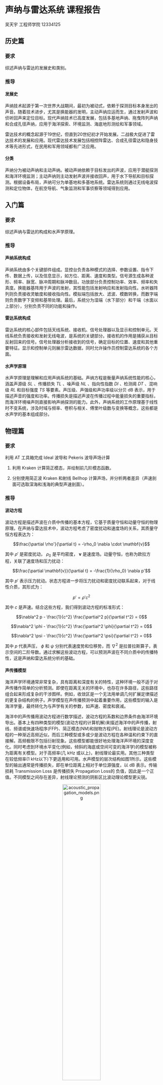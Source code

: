 # 声纳与雷达系统 课程报告

吴天宇 工程师学院 12334125

## 历史篇

### 要求

综述声纳与雷达的发展史和类别。

### 推导

#### 发展史

声纳技术起源于第一次世界大战期间，最初为被动式，依赖于探测目标本身发出的声音。随着技术进步，尤其是换能器的发明，主动声纳应运而生，通过发射声波和侦听回声来定位目标。现代声纳技术已高度发展，包括多基地声纳、拖曳阵列声纳和合成孔径声纳，应用于海洋探索、环境监测、海底地形测绘和军事领域。

雷达技术的概念起源于19世纪，但直到20世纪初才开始发展。二战极大促进了雷达技术的发展和应用。现代雷达技术发展包括相控阵雷达、合成孔径雷达和隐身技术等先进形式，在民用和军用领域都有广泛应用。

#### 分类

声纳分为被动声纳和主动声纳。被动声纳依赖于目标发出的声波，应用于潜艇探测和海洋环境监测；主动声纳则主动发射声波并接收回声，用于水下导航和目标探测。根据设备布局，声纳可分为单基地和多基地系统。雷达系统则通过无线电波探测和定位物体，在航空导航、气象监测和军事侦察等领域得到应用。

## 入门篇

### 要求

综述声纳与雷达的构成和水声学原理。

### 推导

#### 声纳系统构成

声纳系统由多个关键部件组成。显控台负责各种模式的选择、参数设置、指令下传、数据上传，以及信息显示，如方位、距离、速度和类型。信号源生成各种波形、频率、脉宽、脉冲周期和脉冲数目。功放部分负责控制功率、效率、频率和失真度。换能器基阵用于声波的发射，其性能包括发射响应和发射指向性。水听器阵列则负责接收灵敏度和接收指向性。模拟端包括放大、滤波、模数转换，而数字端则负责数字下变频和基带处理。最后，系统分为湿端（水下部分）和干端（水面以上部分），分别负责不同的功能和操作。

#### 雷达系统构成

雷达系统的核心部件包括天线系统、接收机、信号处理器以及显示和控制单元。天线系统负责接收和发射无线电波，是系统的关键部分。接收机的作用是捕获从目标反射回来的信号。信号处理器分析接收到的信号，确定目标的位置、速度和其他重要特征。显示和控制单元则展示雷达数据，同时允许操作员控制雷达系统的各个方面。

#### 水声学原理

水声学原理是理解和应用声纳系统的基础。声纳方程是衡量声纳系统性能的核心，涵盖声源级 $SL$ 、传播损失 $TL$ 、噪声级 $NL$ 、指向性指数 $DI$ 、检测阈 $DT$ 、混响级 $RL$ 和目标强度 $TS$ 等要素。声压级、声强级和声功率级以分贝 dB 表示，用于描述声音的强度和功率。传播损失是描述声波在传播过程中能量损失的重要指标，而海洋环境噪声则直接影响声纳探测的能力。此外，声纳系统的工作原理基于线性时不变系统，涉及时域与频率、卷积与相关、傅里叶级数与变换等概念，这些都是水声学的基本组成部分。

## 物理篇

### 要求

利用 AT 工具箱完成 Ideal 波导和 Pekeris 波导声场计算

1. 利用 Kraken 计算简正模态，并绘制前几阶模态函数。

2. 分别使用简正波 Kraken 和射线 Bellhop 计算声场，并分析两者差异（声速剖面可选取深海和浅海的典型声速剖面）。

### 推导

#### 波动方程

波动方程是描述声波在介质中传播的基本方程，它基于质量守恒和动量守恒的物理原理。在声纳与雷达技术中，波动方程考虑了密度扰动和速度场的关系，其质量守恒方程表达为：

$$\frac{\partial \rho'}{\partial t} = -\rho_0 \nabla \cdot \mathbf{v}$$

其中 $\rho'$ 是密度扰动， $\rho_0$ 是平均密度， $\mathbf{v}$ 是速度场。动量守恒，也称为欧拉方程，关联了速度场和压力扰动：

$$\frac{\partial \mathbf{v}}{\partial t} = -\frac{1}{\rho_0} \nabla p'$$

其中 $p'$ 表示压力扰动。状态方程进一步将压力扰动和密度扰动联系起来，对于线性介质，其形式为：

$$p' = \rho' c^2$$

其中 $c$ 是声速。结合这些方程，我们得到波动方程的标准形式：

$$\nabla^2 p - \frac{1}{c^2} \frac{\partial^2 p}{\partial t^2} = 0$$

$$\nabla^2 \phi - \frac{1}{c^2} \frac{\partial^2 \phi}{\partial t^2} = 0$$

$$\nabla^2 \psi - \frac{1}{c^2} \frac{\partial^2 \psi}{\partial t^2} = 0$$

其中 $p$ 代表声压， $\phi$ 和 $\psi$ 分别代表速度势和位移势，而 $\nabla^2$ 是拉普拉斯算子，表示空间的二阶导数。通过求解这些波动方程，可以预测声波在不同介质中的传播特性，这是声纳和雷达系统分析的基础。

#### 声传播模型

海洋声学环境通常非常复杂，具有距离和深度有关的特性，这种环境一般不适于对声传播作简单的分析预测。即使在距离无关的环境中，也存在许多路径，这些路径组合起来形成复杂的干涉图样。例如，收敛区是一个无法用单调几何扩展定律描述的更复杂结构的例子。声学模型在声传播预测中起着重要作用，这些模型的输入是海洋学量，最终转化为与声学有关的参数，如声速、密度和衰减。

海洋中的声传播用波动方程进行数学描述，波动方程的系数和边界条件由海洋环境导出。基本上有四种类型的模型(波动方程的计算机解)来描述海洋中的声传播，射线、频谱或快速场程序(FFP)、简正模态(NM)和抛物方程(PE)。射线理论是波动方程的一种渐近高频近似，而后三种模型或多或少是波动方程在各种温和约束下的直接解。高频极限不包括衍射现象。这些模型都能很好地处理海洋声环境的深度变化。同时考虑到环境水平变化(例如，倾斜的海底或空间可变的海洋学)的模型被称为距离有关模型。对于高频率(几 kHz 或以上)，射线理论最实用。其他三种类型在较低频率(1 kHz以下)下更适用和可用。水声模型的层次结构如图1所示。这些模型的输出通常是传播损失，即在单位距离上相对于单位源强度，以 dB 表示。传输损耗 Transmission Loss 是传播损失 Propagation Loss的 负值，因此是一个正值。不同模型之间存在差异，射线理论预测的阴影区比波动理论模型更尖锐。

<div align="center">
    <img src="./Report/lib/acoustic_propagation_models.png" alt="acoustic_propagation_models.png" width="50%" />
</div>

#### Ideal 波导

Ideal 波导是用来描述在一个理想化环境中声波如何传播的。此模型假设声速在水平方向上是恒定的，并且在垂直方向上没有任何变化。

简正模态在理想波导中的展开可以表示为声压 $\Psi(r, z)$ 的傅里叶级数，其中包括了一系列正弦波形式的模态函数和相应的水平波数 $k_{rm}$ 。对于第 $m$ 个模态，垂直波数 $k_{zm}$ 和水平波数 $k_{rm}$ 可以表示为：

$$k_{zm} = \frac{m\pi}{D}$$

$$f_{0m} = \frac{mc}{2D}$$

这里的 $D$ 是波导的深度， $c$ 是声速， $f_{0m}$ 是第 $m$ 个模态的截止频率。而水平波数 $k_{rm}$ 可以通过下面的关系计算得到：

$$k_{rm} = \sqrt{k^2 - k_{zm}^2} = \sqrt{\left(\frac{\omega}{c}\right)^2 - \left(\frac{m\pi}{D}\right)^2}$$

其中， $\omega$ 是角频率， $c$ 是声速。

声压 $\Psi(r, z)$ 的模态展开形式如下：

$$\Psi(r, z) = -\frac{iS\omega}{2D} \sum_{m=1}^{\infty} \sin\left( k_{zm} z \right) \sin\left( k_{zm} z_s \right) H_0^{(1)} \left( k_{rm} r \right)$$

其中， $S$ 是源项， $z_s$ 是声源的深度， $H^{(1)}_0$ 是零阶第一类汉克尔函数，代表径向传播的声波。

声场的相速度 $v_m$ 和群速度 $u_m$ 分别由下列公式给出：

$$v_m = \frac{\omega}{k_{rm}}$$

$$u_m = \frac{d\omega}{dk_{rm}}$$

Ideal 波导提供了一个简单的框架来理解声波在海洋环境中的基本传播特性，但它忽略了实际海洋环境中的许多复杂因素，如声速剖面的变化、海底的反射和散射等。

#### Pekeris 波导

Pekeris 波导是用来描述在理想条件下声波在水下的传播情况。Pekeris 波导考虑了一个由两层介质组成的简化模型，其中包括一层水体和一层具有不同声学特性的海底。这一模型可以通过数学方式表达和计算不同模态下的声场分布。

在模态展开中，声场可以表示为无穷级数的和，其中每一项都是一个模态的贡献。对于第一模态 Mode 1，其声场可以表示为：

$$\psi(r, z) \approx -\frac{iS}{2D} \sum_{m=1}^{\infty} \alpha_m \left( k_{rm} \right) \sin\left( k_{zm} z \right) \sin\left( k_{zm} z_s \right) H_0^{(1)} \left( k_{rm} r \right)$$

这里， $\psi(r, z)$ 是声场的表达式， $i$ 是虚数单位， $S$ 代表声源强度， $D$ 代表水层深度， $\alpha_m$ 是与第 $m$ 个模态相关的系数， $k_{rm}$ 和 $k_{zm}$ 分别是水平和垂直波数， $z$ 是深度变量， $z_s$ 是声源深度， $H_0^{(1)}$ 是第一类零阶汉克尔函数（Hankel function），用于描述远场条件下声波的辐射模式， $r$ 是距离变量。

每个模态的截止频率由以下公式给出：

$$f_{0m} = \left( m - \frac{1}{2} \right) \frac{c_1}{2D} \sqrt{ c_2^2 - c_1^2 }$$

其中， $f_{0m}$ 是第 $m$ 个模态的截止频率， $c_1$ 和 $c_2$ 分别是两层介质中的声速， $D$ 仍然代表水层深度。

#### Kraken 简正波模型

Kraken 简正波模型用于分析和预测海洋环境中的声波传播。基于波动方程，该模型利用简正波分解直接求解，适用于低频远场条件。

波动方程的垂直部分：

$$ \frac{d^2F}{dz^2} + (k^2 - \zeta^2)F = 0 $$

其中， $F(z)$ 是垂直模态函数， $k$ 是波数， $\zeta$ 是水平波数。

波动方程的径向部分:

$$ \frac{d^2S}{dr^2} + \frac{1}{r}\frac{dS}{dr} + \zeta^2S = 0 $$

其中， $S(r)$ 是径向模态函数。

声场由模态函数表示，对于远场条件，声场的表达式简化为：

$$ \Phi = \sum_{n} \frac{u_n(z) \cdot u_n(z_0)}{\sqrt{\zeta_n}} \exp(i(\zeta_n r - \pi/4)) \exp(-\delta_n r) $$

其中， $u_n(z)$ 是第 $n$ 个模态的垂直模态函数， $\zeta_n$ 是水平波数， $\delta_n$ 是衰减系数。

对于大的远场条件 $r$ ，零阶汉克尔函数近似为：

$$ H_0^{(1)}(\zeta r) \approx \sqrt{\frac{2}{\pi \zeta r}} e^{i(\zeta r-\pi/4)} $$

<div align="center">
    <img src="./Report/lib/Kraken_normal_ wave_model.png" alt="Kraken_normal_ wave_model.png" width="50%" />
</div>

#### Bellhop 射线模型

Bellhop 射线模型是一个基于几何声学的水下声场计算模型，用于高频声信号的传播分析，它假设声波沿着由声速剖面决定的路径即声线传播。声场 $\Phi$ 通常表示为复振幅 $A$ 的指数形式：

$$ \Phi = A e^{i\Psi} $$

在几何声学近似和高频近似下，波动方程可以简化为：

$$ \frac{1}{A} \nabla^2 A - [\nabla \Psi]^2 + k^2 = 0 $$

其中， $[\nabla \Psi]^2 = k^2$ 是高频近似下的简化结果。

射线方程，或称 Eikonal 方程，描述波在非均匀介质中的传播：

$$ 2[\nabla A \cdot \nabla \Psi] + A \nabla^2 \Psi = 0 $$

当频率 $f$ 超过某个阈值，声波可以在声速剖面创建的导管中传播，导管深度 $H$ 和声速 $c$ 对此现象至关重要。此外，射线模型也与波粒二象性量子理论相呼应，反映了声波的波动性和粒子性质。

<div align="center">
    <img src="./Report/lib/Bellhop_ray_ wave_model.png" alt="Bellhop_ray_ wave_model.png" width="50%" />
</div>

Bellohop 模型通过高斯波束跟踪方法，计算水平非均匀环境中的声场。高斯波束跟踪方法对于高频水平变化问题特别有吸引力，这是简正波、波数积分和抛物线模型不可替代的。高斯束射线跟踪法的基本思想是将高斯强度分布与每条声线联系起来，该声线为高斯声束的中心声线，这些声线能较平滑的过渡到声影区，也能较平滑的穿过焦散线，所提供的结果与全波动模型的结果更为一致。在频率范围为600Hz-30kHz时与实验数据及理论模型符合得很好。

Bellohop 在通过相关命令来读取可以描述发送端和接收端的环境和几何特性文件。MATLAB 画图程序 ( `plotssp`, `plotbty`, `plotbrc`, etc. ) 用来显示每一个输入文件， `*.env` 描述水体环境， `*.flp` 描述声源和接收器的位置， `*.prt` 描述计算参数， `*.ati` 描述海面形状， `*.bty` 描述海底形状， `*.trc` 描述顶部反射系数， `*.brc` 描述底部反射系数。

Bellohop 在整体环境文件中通过相关选项来产生不同的输出文件， `*.ray` 描述声线和本征声线， `*.shd` 描述声线的传播损失， `*.arr` 描述声线到达的时间-幅度序列等参数。

#### 声速剖面

声速剖面通常呈现出随深度变化的非线性特征。声速在声速极小值层或声速通道附近达到最小值，这个区域是由于水温降低和压力增加所共同作用的结果。在声速通道中，声波能够在减小的衰减下进行长距离传播。

声速剖面可以用以下数学公式近似表达：

$$ c(z) = c_0 + a(z - z_0) + b(z - z_0)^2 + \ldots $$

其中， $c(z)$ 是深度 $z$ 处的声速， $c_0$ 是参考深度 $z_0$ 处的声速， $a$ 和 $b$ 是系数，表示声速随深度变化的趋势。

使用 `plotssp` 函数绘制浅海的声速剖面。

<div align="center">
    <img src="./Sound_Field_Caculation/results/env_Sound_Speed.jpg" alt="env_Sound_Speed.jpg" width="50%" />
</div>

### 仿真

使用 AT 工具箱在 MATLAB 进行声场仿真，在 [`Sound_Field_Caculation`](./Sound_Field_Caculation) 中包含用于声场仿真的 MATLAB 代码和资源。

[`Sound_Field_Caculation/lib`](./Sound_Field_Caculation/lib) 包含多个MATLAB脚本和可执行文件，这些文件为整个仿真提供了必要的计算工具和函数库。其中的MATLAB脚本，如 `read_*.m` 脚本用于读取和处理不同类型的数据文件， `plot*.m` 等脚本则用于绘制和分析仿真结果，[`kraken.exe`](./Sound_Field_Caculation/lib/kraken.exe) 和 [`bellhop.exe`](./Sound_Field_Caculation/lib/bellhop.exe) 是 AT 工具箱仿真的核心计算可执行文件。

[`Sound_Field_Caculation/conf`](./Sound_Field_Caculation/conf) 包含各种环境文件和输出结果文件，为仿真提供了必要的声学特性定义和条件。在这个文件夹中，`*.env`文件定义了仿真所需的声学环境特性，如声速剖面、水深和底部特性，`*.flp` 和 `*.prt` 文件涉及仿真参数的设置或结果的后处理，`*.shd` 文件存储了仿真过程中计算出的声场分布。

[`Sound_Field_Caculation`](./Sound_Field_Caculation) 中的 `*.m` 是仿真的主要脚本。[`kraken_main.m`](./Sound_Field_Caculation/kraken_main.m) 用于执行 Kraken 模型的仿真计算，处理与深水或复杂声学环境相关的声场问题，[`bellhop_main.m`](./Sound_Field_Caculation/bellhop_main.m) 用于 Bellhop 模型，适用于浅水或简化环境下的声场仿真。

[`Sound_Field_Caculation/results`](./Sound_Field_Caculation/results) 包含仿真结果，展示了声场的分布、模态结构、声速剖面等。

#### 模态计算

[`kraken_Ideal_range_depth_mode.jpg`](./Sound_Field_Caculation/results/kraken_Ideal_range_depth_mode.jpg) 和 [`kraken_Ideal_range_depth_mode_index.jpg`](./Sound_Field_Caculation/results/kraken_Ideal_range_depth_mode_index.jpg)是 Kraken 模型在 Ideal 波导下的简正模态。

<div align="center">
    <img src="./Sound_Field_Caculation/results/kraken_Ideal_range_depth_mode.jpg" alt="kraken_Ideal_range_depth_mode.jpg" width="50%" /><img src="./Sound_Field_Caculation/results/kraken_Ideal_range_depth_mode_index.jpg" alt="kraken_Ideal_range_depth_mode_index.jpg" width="50%" />
</div>

[`kraken_Pekeris_range_depth_mode.jpg`](./Sound_Field_Caculation/results/kraken_Pekeris_range_depth_mode.jpg) 和 [`kraken_Pekeris_range_depth_mode_index.jpg`](./Sound_Field_Caculation/results/kraken_Pekeris_range_depth_mode_index.jpg)是 Kraken 模型在 Pekeris 波导下的简正模态。

<div align="center">
    <img src="./Sound_Field_Caculation/results/kraken_Pekeris_range_depth_mode.jpg" alt="kraken_Pekeris_range_depth_mode.jpg" width="50%" /><img src="./Sound_Field_Caculation/results/kraken_Pekeris_range_depth_mode_index.jpg" alt="kraken_Pekeris_range_depth_mode_index.jpg" width="50%" />
</div>

#### 声场计算

[`kraken_Ideal_range_shd.jpg`](./Sound_Field_Caculation/results/kraken_Ideal_range_shd.jpg) 是 Kraken 模型在 Ideal 波导条件下的声场传输损失 TL 随距离 Range 的变化。传输损失是衡量声波在传播过程中能量损失的指标，尤其是衡量远距离传播时的能量衰减情况。

<div align="center">
    <img src="./Sound_Field_Caculation/results/kraken_Ideal_range_shd.jpg" alt="kraken_Ideal_range_shd.jpg" width="50%" />
</div>

[`kraken_Ideal_range_depth_shd.jpg`](./Sound_Field_Caculation/results/kraken_Ideal_range_depth_shd.jpg) 是 Kraken 模型在 Ideal 波导条件下声场在水平距离和深度上的分布，其中颜色的变化代表了不同声压级的分布。

<div align="center">
    <img src="./Sound_Field_Caculation/results/kraken_Ideal_range_depth_shd.jpg" alt="kraken_Ideal_range_depth_shd.jpg" width="50%" />
</div>

[`kraken_Pekeris_range_shd.jpg`](./Sound_Field_Caculation/results/kraken_Pekeris_range_shd.jpg) 是 Kraken 模型在 Pekeris 波导条件下的声场传输损失 TL 随距离 Range 的变化。传输损失是衡量声波在传播过程中能量损失的指标，尤其是衡量远距离传播时的能量衰减情况。

<div align="center">
    <img src="./Sound_Field_Caculation/results/kraken_Pekeris_range_shd.jpg" alt="kraken_Pekeris_range_shd.jpg" width="50%" />
</div>

[`kraken_Pekeris_range_depth_shd.jpg`](./Sound_Field_Caculation/results/kraken_Pekeris_range_depth_shd.jpg) 是 Kraken 模型在 Pekeris 波导条件下声场在水平距离和深度上的分布，其中颜色的变化代表了不同声压级的分布。

<div align="center">
    <img src="./Sound_Field_Caculation/results/kraken_Pekeris_range_depth_shd.jpg" alt="kraken_Pekeris_range_depth_shd.jpg" width="50%" />
</div>

[`bellhop_Ideal_range_depth.jpg`](./Sound_Field_Caculation/results/bellhop_Ideal_range_depth.jpg) 是 Bellhop 模型在 Ideal 波导条件下声场在水平距离和深度上的分布，其中颜色的变化代表了不同声压级的分布。

<div align="center">
    <img src="./Sound_Field_Caculation/results/bellhop_Ideal_range_depth.jpg" alt="bellhop_Ideal_range_depth.jpg" width="50%" />
</div>

[`bellhop_Pekeris_range_depth.jpg`](./Sound_Field_Caculation/results/bellhop_Pekeris_range_depth.jpg) 是 Bellhop 模型在 Pekeris 波导条件下声场在水平距离和深度上的分布，其中颜色的变化代表了不同声压级的分布。

<div align="center">
    <img src="./Sound_Field_Caculation/results/bellhop_Pekeris_range_depth.jpg" alt="bellhop_Pekeris_range_depth.jpg" width="50%" />
</div>

## 波形篇

### 要求

典型波形的模糊以及信道输出和信道响应

1. 生成典型波形（如 CW、LFM、HFM、M 码、巴克码、Gold 码、FMCW 等）。

2. 计算并绘制典型波形的模糊度图（含上调频和下调频，至少对比两种不同时间带宽积情况下模糊度图）。

3. 任选两种波形作为 Bellhop 声场软件的信号输入，计算并绘制输出波形，分析其与输入信号之间的差异。

4. 利用输入和输出信号计算水声信道脉冲响应和频率响应，分析其与信道真实响应之间的差异。

### 推导

#### 波形生成

##### 窄带信号（带限、带通）

窄带信号是指其频谱集中在一个较窄的频带内的信号。这类信号通常经过带通滤波器进行处理，以限制其频谱范围。数学上，窄带信号可以表示为：

$$s(t) = A(t) \cos(2\pi f_c t + \phi(t))$$

其中 $A(t)$ 是信号的包络， $f_c$ 是载波频率， $\phi(t)$ 是相位信息。

回波窄带信号是指经过窄带处理的回波信号，它仅包含目标反射回来的特定频率范围内的信号。回波基带复包络是指将回波窄带信号通过解调转换到基带的信号包络，与基带复包络的概念相同，但应用于回波信号。

##### 基带复包络

基带复包络是指将高频载波信号通过解调转换到低频（基带）上的信号包络。它包含了原始信号的幅度和相位信息。数学表示为：

$$s_{\text{base}}(t) = A(t) e^{j\phi(t)}$$

##### 希尔伯特变换

希尔伯特变换用于从实值信号生成解析信号，解析信号具有实部和虚部。数学上，希尔伯特变换定义为：

$$\hat{s}(t) = \frac{1}{\pi} \text{P.V.} \int_{-\infty}^{\infty} \frac{s(\tau)}{t - \tau} d\tau$$

其中， $\text{P.V.}$ 表示柯西主值。

##### 正交解调

正交解调是将接收到的信号分解为两个正交分量（同相分量和正交分量）的过程。对于信号 $s(t) = A(t) \cos(2\pi f_c t + \phi(t))$ ，其同相分量 $I(t)$ 和正交分量 $Q(t)$ 可以表示为：

$$I(t) = A(t) \cos(\phi(t))$$

$$Q(t) = A(t) \sin(\phi(t))$$

##### 解析信号

解析信号是将实值信号扩展到复平面的信号，其实部为原信号，虚部为原信号的希尔伯特变换。数学上，对于信号 $s(t)$ ，其解析信号表示为：

$$s_{\text{analytic}}(t) = s(t) + j\hat{s}(t)$$

##### 多普勒频移

时延是指信号从发射到接收之间的时间差。多普勒频移是指由于相对运动引起的频率变化。对于一个运动中的目标，其反射回波的多普勒频移可以表示为：

$$f_d = \frac{2v}{\lambda}$$

其中 $f_d$ 是多普勒频移， $v$ 是目标相对于观察者的速度， $\lambda$ 是波长。

#### 匹配滤波器

匹配滤波器是一种信号处理技术，用于最大化信号和已知模板之间的相关性。在白噪声环境下，匹配滤波器可以最大化接收信号的信噪比（SNR）。匹配滤波器的脉冲响应 $h_{mf}(t)$ 与发送信号的时间反转复共轭有关，数学表达为：

$$h_{mf}(t) = k \cdot u^*(t_1 - t)$$

其中， $u(t)$ 是发送信号， $k$ 是常数因子， $t_1$ 是时间反转的参考点。对应的频率响应 $H_{mf}(f)$ 是：

$$H_{mf}(f) = k \cdot U^*(f)e^{-j2\pi f t_1}$$

匹配滤波器输出的信噪比（SNR）由下式给出：

$$\frac{S}{N}_{mf} = \frac{2E}{N_0}$$

其中， $E$ 是接收回波的能量， $N_0$ 是单位频带内的白噪声功率谱密度。

匹配滤波器的增益可以通过输出和输入SNR的比值来定义：

$$TB = \frac{SNR_{output}}{SNR_{input}}$$

这里 $TB$ 是时间-带宽积。

#### 脉冲压缩

脉冲压缩是一种信号处理技术，主要用于雷达和声纳系统，以提高距离分辨率和信噪比。它涉及到时域和频域的处理方法。

##### 时域脉冲压缩

时域脉冲压缩是通过匹配滤波来实现的。匹配滤波器的脉冲响应是传输脉冲的时间反转和复共轭。在白噪声条件下，匹配滤波器可以最大化输出的信噪比。具体的数学表达为：

$$h(t) = s^*(-t)$$

其中， $h(t)$ 是匹配滤波器的脉冲响应， $s(t)$ 是传输脉冲。

##### 频域脉冲压缩

频域脉冲压缩是在频域通过滤波实现的，与时域脉冲压缩对应。在频域中，匹配滤波器的频率响应是传输信号频谱的复共轭。其表达式为：

$$H(f) = S^*(f)$$

其中， $H(f)$ 是匹配滤波器的频率响应， $S(f)$ 是传输信号的频谱。

##### LFM 脉冲压缩

LFM（线性频率调制）脉冲压缩是通过线性调频信号来实现的。它结合了短脉冲的高距离分辨率和长脉冲的高速度分辨率的优点。LFM信号具有一个大的时间-带宽积（TB），其中 TB 值为10意味着比 CW（连续波）脉冲有更高的距离分辨率和速度分辨率，同时也能实现更远的作用距离。

LFM脉冲压缩的数学表达式为：

$$s(t) = \cos(2\pi f_0 t + \pi \beta t^2)$$

其中， $f_0$ 是中心频率， $\beta$ 是调频率， $t$ 是时间。

##### HFM 脉冲压缩

HFM（高斯频率调制）脉冲压缩是通过高斯调频信号来实现的。它结合了短脉冲的高距离分辨率和长脉冲的高速度分辨率的优点。 HFM 信号具有一个大的时间-带宽积，其中 TB 值为10意味着比 CW（连续波）脉冲有更高的距离分辨率和速度分辨率，同时也能实现更远的作用距离。

HFM脉冲压缩的数学表达式为：

$$s(t) = \cos(2\pi f_0 t + \pi \beta t^2)$$

其中， $f_0$ 是中心频率， $\beta$ 是调频率， $t$ 是时间。

#### 模糊函数

模糊函数（Ambiguity Function）是描述信号在时延和多普勒频移（Doppler Shift）下的相似度。对于基带信号 $u(t)$ ，其模糊函数 $X_u(\tau, f_d)$ 定义为：

$$X_u(\tau, f_d) = \int_{-\infty}^{\infty} u(t)u^*(t + \tau)e^{-j2\pi f_d t} dt$$

其中， $\tau$ 是相对时间延迟， $f_d$ 是多普勒频移。模糊函数的绝对值平方 $|\Psi_u(\tau, f_d)|^2$ 表示信号在时延和多普勒频移下的能量分布。

模糊度图（Ambiguity Diagram）是模糊函数的图形表示，通常在延迟-多普勒 $\tau$-$f_d$ 坐标系中描绘，用于直观显示信号的时间-频率分辨能力。模糊度图通常显示为一个三维图，其中峰值表示主瓣，而其它结构表示旁瓣。

<div align="center">
    <img src="./Report/lib/Ambiguity_Diagram_of_Pulse.png" alt="Ambiguity_Diagram_of_Pulse.png" width="50%" />
</div>

##### 基带复包络的自相关函数

基带复包络的自相关函数是信号自身与其时间延迟版本的卷积，描述了信号在不同时间延迟下的自相似性，定义为：

$$R_u(\tau) = \int_{-\infty}^{\infty} u(t)u^*(t + \tau) dt$$

##### 匹配滤波器输出

匹配滤波器输出是接收信号和匹配滤波器脉冲响应的卷积，它等同于基带复包络的自相关函数的时间反转。如果 $u(t)$ 是发送信号，匹配滤波器输出 $y(t)$ 为：

$$y(t) = \int_{-\infty}^{\infty} u(t)u^*(t' - t)e^{-j2\pi f_d t'} dt'$$

##### 时频分析

时频分析是一种分析信号在时间和频率上变化的技术。一些常用的时频分析方法包括短时傅里叶变换（STFT）、连续小波变换（CWT）、离散小波变换（DWT）等。

时域波形是信号在时间上的表示，而频域频谱是信号在频率上的表示。通过傅里叶变换可以将时域波形转换为频域频谱，反之亦然。

时频分辨率与 Heisenberg 不确定原理说明了在时频分析中，时间分辨率 $\Delta t$ 和频率分辨率 $\Delta f$ 不能同时任意精确，它们的乘积受到限制：

$$\Delta t \cdot \Delta f \geq \frac{1}{2}$$

这表明信号的时间和频率特性存在一个基本的权衡。

#### 简单信号

简单信号（Simple Signal）通常指的是具有确定时间带宽积（TB）的信号。时间带宽积是信号持续时间和带宽的乘积，是信号设计中一个重要的参数。在声纳和雷达系统中，简单信号通常用于基本的目标检测和定位。

##### 时间带宽积 TB

时间带宽积描述了信号的时域和频域特性之间的权衡关系。对于简单信号，时间带宽积通常满足以下条件：

当 $TB = 1$ 时，信号为最佳匹配脉冲，提供最好的时间解析能力。当 $TB >> 1$ 时，信号可以提供更好的多普勒解析能力。

##### CW脉冲

CW脉冲，连续波（Continuous Wave）脉冲，其时间带宽积较小，主要用于测量目标的距离。其特性可以用以下公式描述：

$$\Delta R = \frac{c \tau_e}{2} = \frac{c}{2 B_e}$$

$$\Delta f_d = \frac{1}{\tau_e}$$

其中， $c$ 是声速， $\tau_e$ 是信号的有效持续时间， $B_e$ 是信号的有效带宽， $\Delta R$ 是距离分辨率， $\Delta f_d$ 是多普勒分辨率。

有效持续时间 $\tau_e$ 和有效带宽 $B_e$ 可以分别通过信号的自相关函数和功率谱密度来计算：

$$\tau_e = \frac{\int_{-\infty}^{\infty} |x(t)|^2 dt}{\int_{-\infty}^{\infty} |x(t)|^4 dt}$$

$$B_e = \frac{\int_{-\infty}^{\infty} |X(f)|^2 df}{\int_{-\infty}^{\infty} |X(f)|^4 df}$$

其中 $x(t)$ 是信号的时域表达式， $X(f)$ 是信号的频域表达式。

以上公式说明了简单信号在设计时需要考虑的时延和多普勒特性，以及如何通过信号的形状来调整这些特性，以满足特定的应用需求。

#### 复杂信号

复杂信号在雷达和声纳系统中指的是时间带宽积（TB）远大于1的信号。这类信号在时间域或频域具有高分辨率，使得系统能够精确测定目标的距离和速度。

##### 时延估计标准差

时延估计标准差 $\sigma_\tau$ 衡量系统估计接收信号时延的精度。在雷达方程中，其表示为：

$$\sigma_\tau = \frac{1}{B_{rms} \sqrt{2E/N_0}}$$

其中 $B_{rms}$ 是信号的均方根带宽， $E$ 是信号能量， $N_0$ 是噪声功率谱密度。该公式表明，信号带宽和能量越高，噪声功率越低，时延估计的精度越高。

$$B_{rms}^2 = \frac{\int_{-\infty}^{\infty} (2\pi f)^2 |X(f)|^2 df}{\int_{-\infty}^{\infty} |X(f)|^2 df}$$

其中 $X(f)$ 是信号 $x(t)$ 的傅里叶变换。这个表达式计算了考虑信号功率谱密度的平均频率平方。

##### Doppler频移估计标准差

Doppler频移估计标准差 $\sigma_{f_d}$ 衡量系统在估计信号的Doppler频移方面的精度，与目标相对于发射器的速度有关。其表示为：

$$\sigma_{f_d} = \frac{1}{\tau_{rms} \sqrt{2E/N_0}}$$

其中 $\tau_{rms}$ 是信号的均方根脉冲宽度。这反映了更长的脉冲宽度（通常意味着更长的观测时间）和更高的信号能量可以提高Doppler频移估计的准确性。

$$\tau_{rms}^2 = \frac{\int_{-\infty}^{\infty} (2\pi t)^2 |x(t)|^2 dt}{\int_{-\infty}^{\infty} |x(t)|^2 dt}$$

其中 $x(t)$ 是信号的时域表达式。该公式计算了信号能量在时间上分布的平均持续时间平方。

#### 调频信号 FM

调频信号FM是一种其频率随时间变化以携带信息的信号。在FM信号中，信息不是通过振幅而是通过频率的变化来编码。

调频信号的瞬时相位 $\phi(t)$ 和瞬时频率 $f(t)$ 表达为：

$$\phi(t) = 2\pi \left( f_0t + \frac{\mu t^2}{2} \right), \quad -\frac{\tau_0}{2} \leq t \leq \frac{\tau_0}{2}$$

$$f(t) = \frac{1}{2\pi} \frac{d\phi(t)}{dt} = f_0 + \mu t$$

其中 $f_0$ 是信号的中心频率， $\mu$ 是调频率， $t$ 是时间。

##### 线性调频 LFM

线性调频LFM是调频信号的一种，其频率随时间线性变化。这种信号在雷达系统中常用于提高距离分辨率。LFM信号的表达式为：

$$x_1(t) = \text{Rect}\left(\frac{t}{\tau_0}\right) e^{j2\pi(f_0t + \mu t^2 / 2)}$$

其中 $\text{Rect}(\cdot)$ 是矩形函数， $\tau_0$ 是脉冲宽度， $f_0$ 是起始频率， $\mu$ 是频率调制斜率。

##### 非线性调频 NFLM

非线性调频NFLM信号的频率随时间以非线性方式变化。这种信号可以提供比线性调频更复杂的频率模式，有时用于特定的雷达应用以优化系统性能。

##### 双曲调频 HFM

双曲调频HFM是一种频率随时间按照双曲线关系变化的调频信号。HFM信号在时间域内通常具有更广的带宽，这使得它们在雷达系统中能提供更好的目标分辨能力。

#### 编码调制脉冲 CMP

编码调制脉冲CMP是一种雷达信号处理技术，通过使用特定的编码序列来调制脉冲信号，以达到降低旁瓣、提高信号增益和改善信号可检测性的目的。

##### Barker码

Barker码是一种特殊的二进制码，它具有优秀的自相关性质，使得在匹配滤波后，主峰与旁瓣的比值最大化，从而提高信号的检测性能。最长的已知Barker码长度为13。

##### M码

M码是由线性移位寄存器（LSR）生成的伪随机二进制序列，通常用于生成具有良好统计特性的宽带信号。它们在雷达和通信系统中用于同步和数据传输。

##### Gold码

Gold码是一种由两个互质的最大长度序列（m序列）通过特定规则组合而成的二进制码序列。Gold码在互相关和自相关性质上优于单个m序列，通常用于雷达和无线通信中的扩频技术。

#### 水声信道

##### 脉冲响应

水声信道的脉冲响应是描述在特定的空间位置 $p$ ，时间 $t$ 和频率 $f$ 下，声信号在水声信道中传播的特性。如果假设水声信道是一个线性时不变系统，则其脉冲响应函数 $h(p, t, f)$ 能够完全表征信道的传输特性。发射信号 $x(p, t, f)$ 通过水声信道后，接收信号 $y(p, t, f)$ 可以通过脉冲响应与输入信号的卷积来表示。

$$y(p, t) = \int_{-\infty}^{\infty} h(p, \tau) x(p, t - \tau) d\tau$$

其中 $x(p, t)$ 是发射信号， $h(p, t)$ 是水声信道的脉冲响应函数， $y(p, t)$ 是接收信号。

##### 频率响应

频率响应是水声信道在不同频率下的响应特性，它通常是脉冲响应函数的傅里叶变换。频率响应描述了不同频率成分的信号经过信道后的放大或衰减程度。

##### 真实响应

信道真实响应是指在实际环境中，由于水声信道的非均匀性和时变性，信号在传播过程中所受到的影响，包括路径损失、多径效应、Doppler扩展等因素的综合效果。

### 仿真

使用 MATLAB 进行波形仿真，完成波形生成、模糊度函数计算、模糊度图计算等。在 [`Signal_Ambiguity_Function`](./Signal_Ambiguity_Function) 中包含用于波形仿真的 MATLAB 代码和资源。

[`Signal_Ambiguity_Function/lib`](./Signal_Ambiguity_Function/lib) 包含 MATLAB 脚本和函数，为信号模糊函数的计算提供了必要的工具和函数库。

[`Signal_Ambiguity_Function`](./Signal_Ambiguity_Function) 中的 `*.m` 是主要的仿真脚本。[`Signal_Ambiguity_Function.m`](./Signal_Ambiguity_Function/Signal_Ambiguity_Function.m) 调用 `af_sp`、`af_gauss` 和 `af_lfm` 等函数计算了几种信号的模糊函数，并生成了相应的三维表面图、3dB衰减等高线图、零多普勒频移时的模糊函数图和零时间延迟时的模糊函数图。

[`Signal_Ambiguity_Function/results`](./Signal_Ambiguity_Function/results) 包含仿真结果，展示信号模糊函数。

#### 模糊函数计算

##### 单脉冲 SP 信号

单脉冲信号（单载频矩形脉冲信号），是一种在固定频率下发射的矩形脉冲信号。

$$
s(t) = \begin{cases} 
A, & \text{if } |t| \leq \frac{T_p}{2} \\
0, & \text{otherwise} 
\end{cases}
$$

其中 $A$ 是信号幅度， $T_p$ 是脉冲宽度。

模糊函数是用于描述信号在时间延迟 $\tau$ 和多普勒频移 $f_d$ 下的变化情况。单脉冲信号的模糊函数定义为：

$$\chi(\tau, f_d) = \int_{-\infty}^{+\infty} s(t) s^*(t - \tau) e^{-j2\pi f_d t} dt$$

模糊函数的三维表面图 [`Ambiguity_Function_for_SP_Signal.jpg`](./Signal_Ambiguity_Function/results/Ambiguity_Function_for_SP_Signal.jpg) 是将模糊函数 $\chi(\tau, f_d)$ 在三维空间（时间延迟 $\tau$ 、多普勒频移 $f_d$ 和幅值）中表示。

<div align="center">
    <img src="./Signal_Ambiguity_Function/results/Ambiguity_Function_for_SP_Signal.jpg" alt="Ambiguity_Function_for_SP_Signal.jpg" width="50%" />
</div>

3dB衰减等高线 [`Ambiguity_Diagram_for_SP_Signal.jpg`](./Signal_Ambiguity_Function/results/Ambiguity_Diagram_for_SP_Signal.jpg) 是指模糊函数幅值下降到最大值的一半（即最大值的 -3dB ）时的 $\tau$ 和 $f_d$ 的轮廓线。

<div align="center">
    <img src="./Signal_Ambiguity_Function/results/Ambiguity_Diagram_for_SP_Signal.jpg" alt="Ambiguity_Diagram_for_SP_Signal.jpg" width="50%" />
</div>

当多普勒频移 $f_d = 0$ 时，单脉冲信号的模糊函数专注于时间延迟 $\tau$ 的影响：

$$\chi(\tau, 0) = \int_{-\infty}^{+\infty} s(t) s^*(t - \tau) dt$$

零多普勒频移时的模糊函数 [`Ambiguity_Function_of_Range_for_SP_Signal.jpg`](./Signal_Ambiguity_Function/results/Ambiguity_Function_of_Range_for_SP_Signal.jpg) 是将模糊函数 $\chi(\tau, 0)$ 在时间延迟 $\tau$ 和幅值之间表示。

<div align="center">
    <img src="./Signal_Ambiguity_Function/results/Ambiguity_Function_of_Range_for_SP_Signal.jpg" alt="Ambiguity_Function_of_Range_for_SP_Signal.jpg" width="50%" />
</div>

当时间延迟 $\tau = 0$ 时，单脉冲信号的模糊函数专注于多普勒频移 $f_d$ 的影响。

零时间延迟时的模糊函数 [`Ambiguity_Function_of_Velocity_for_SP_Signal.jpg`](./Signal_Ambiguity_Function/results/Ambiguity_Function_of_Velocity_for_SP_Signal.jpg) 是将模糊函数 $\chi(0, f_d)$ 在多普勒频移 $f_d$ 和幅值之间表示。

$$\chi(0, f_d) = \int_{-\infty}^{+\infty} s(t) s^*(t) e^{-j2\pi f_d t} dt$$

<div align="center">
    <img src="./Signal_Ambiguity_Function/results/Ambiguity_Function_of_Velocity_for_SP_Signal.jpg" alt="Ambiguity_Function_of_Velocity_for_SP_Signal.jpg" width="50%" />
</div>

##### 高斯脉冲 Gauss 信号

高斯脉冲信号（单载频高斯脉冲模糊函数），是一种以高斯函数形式调制的脉冲信号。

$$s(t) = A e^{-\pi \beta^2 t^2} e^{j2\pi f_0 t}$$

其中， $A$ 是信号的幅度， $\beta$ 是调频率，表示脉冲宽度的倒数， $f_0$ 是中心频率。

模糊函数是用于描述信号在时间延迟 $\tau$ 和多普勒频移 $f_d$ 下的变化情况。高斯脉冲信号的模糊函数定义为：

$$\chi(\tau, f_d) = \int_{-\infty}^{+\infty} s(t) s^*(t - \tau) e^{-j2\pi f_d t} dt$$

模糊函数的三维表面图 [`Ambiguity_Function_for_Gaussian_Pulse_Signal.jpg`](./Signal_Ambiguity_Function/results/Ambiguity_Function_for_Gaussian_Pulse_Signal.jpg) 是将模糊函数 $\chi(\tau, f_d)$ 在三维空间（时间延迟 $\tau$ 、多普勒频移 $f_d$ 和幅值）中表示。

<div align="center">
    <img src="./Signal_Ambiguity_Function/results/Ambiguity_Function_for_Gaussian_Pulse_Signal.jpg" alt="Ambiguity_Function_for_Gaussian_Pulse_Signal.jpg" width="50%" />
</div>

3dB衰减等高线 [`Ambiguity_Diagram_for_Gaussian_Pulse_Signal.jpg`](./Signal_Ambiguity_Function/results/Ambiguity_Diagram_for_Gaussian_Pulse_Signal.jpg) 是指模糊函数幅值下降到最大值的一半（即最大值的 -3dB ）时的 $\tau$ 和 $f_d$ 的轮廓线。

<div align="center">
    <img src="./Signal_Ambiguity_Function/results/Ambiguity_Diagram_for_Gaussian_Pulse_Signal.jpg" alt="Ambiguity_Diagram_for_Gaussian_Pulse_Signal.jpg" width="50%" />
</div>

当多普勒频移 $f_d = 0$ 时，高斯脉冲信号的模糊函数专注于时间延迟 $\tau$ 的影响：

$$\chi(\tau, 0) = \int_{-\infty}^{+\infty} s(t) s^*(t - \tau) dt$$

零多普勒频移时的模糊函数 [`Ambiguity_Function_of_Range_for_Gaussian_Pulse_Signal.jpg`](./Signal_Ambiguity_Function/results/Ambiguity_Function_of_Range_for_Gaussian_Pulse_Signal.jpg) 是将模糊函数 $\chi(\tau, 0)$ 在时间延迟 $\tau$ 和幅值之间表示。

<div align="center">
    <img src="./Signal_Ambiguity_Function/results/Ambiguity_Function_of_Range_for_Gaussian_Pulse_Signal.jpg" alt="Ambiguity_Function_of_Range_for_Gaussian_Pulse_Signal.jpg" width="50%" />
</div>

当时间延迟 $\tau = 0$ 时，高斯脉冲信号的模糊函数专注于多普勒频移 $f_d$ 的影响。

$$\chi(0, f_d) = \int_{-\infty}^{+\infty} s(t) s^*(t) e^{-j2\pi f_d t} dt$$

零时间延迟时的模糊函数 [`Ambiguity_Function_of_Velocity_for_Gaussian_Pulse_Signal.jpg`](./Signal_Ambiguity_Function/results/Ambiguity_Function_of_Velocity_for_Gaussian_Pulse_Signal.jpg) 是将模糊函数 $\chi(0, f_d)$ 在多普勒频移 $f_d$ 和幅值之间表示。

<div align="center">
    <img src="./Signal_Ambiguity_Function/results/Ambiguity_Function_of_Velocity_for_Gaussian_Pulse_Signal.jpg" alt="Ambiguity_Function_of_Velocity_for_Gaussian_Pulse_Signal.jpg" width="50%" />
</div>

##### 线性调频 LFM 信号

线性调频信号（线性调频脉冲信号），是一种以线性调频方式调制的脉冲信号。

$$s(t) = \text{Rect}\left(\frac{t}{\tau_0}\right) e^{j2\pi(f_0t + \beta t^2 / 2)}$$

其中， $\text{Rect}(\cdot)$ 是矩形函数， $\tau_0$ 是脉冲宽度， $f_0$ 是起始频率， $\beta$ 是频率调制斜率。

模糊函数是用于描述信号在时间延迟 $\tau$ 和多普勒频移 $f_d$ 下的变化情况。线性调频信号的模糊函数定义为：

$$\chi(\tau, f_d) = \int_{-\infty}^{+\infty} s(t) s^*(t - \tau) e^{-j2\pi f_d t} dt$$

模糊函数的三维表面图 [`Ambiguity_Function_for_LFM_signal_B_4e5.jpg`](./Signal_Ambiguity_Function/results/Ambiguity_Function_for_LFM_signal_B_4e5.jpg) [`Ambiguity_Function_for_LFM_signal_B_4e6.jpg`](./Signal_Ambiguity_Function/results/Ambiguity_Function_for_LFM_signal_B_4e6.jpg) 是将模糊函数 $\chi(\tau, f_d)$ 在三维空间（时间延迟 $\tau$ 、多普勒频移 $f_d$ 和幅值）中表示。

<div align="center">
    <img src="./Signal_Ambiguity_Function/results/Ambiguity_Function_for_LFM_signal_B_4e5.jpg" alt="Ambiguity_Function_for_LFM_signal_B_4e5.jpg" width="50%" /><img src="./Signal_Ambiguity_Function/results/Ambiguity_Function_for_LFM_signal_B_4e6.jpg" alt="Ambiguity_Function_for_LFM_signal_B_4e6.jpg" width="50%" />
</div>

3dB衰减等高线 [`Ambiguity_Diagram_for_LFM_signal_B_4e5.jpg`](./Signal_Ambiguity_Function/results/Ambiguity_Diagram_for_LFM_signal_B_4e5.jpg) [`Ambiguity_Diagram_for_LFM_signal_B_4e6.jpg`](./Signal_Ambiguity_Function/results/Ambiguity_Diagram_for_LFM_signal_B_4e6.jpg) 是指模糊函数幅值下降到最大值的一半（即最大值的 -3dB ）时的 $\tau$ 和 $f_d$ 的轮廓线。

<div align="center">
    <img src="./Signal_Ambiguity_Function/results/Ambiguity_Diagram_for_LFM_signal_B_4e5.jpg" alt="Ambiguity_Diagram_for_LFM_signal_B_4e5.jpg" width="50%" /><img src="./Signal_Ambiguity_Function/results/Ambiguity_Diagram_for_LFM_signal_B_4e6.jpg" alt="Ambiguity_Diagram_for_LFM_signal_B_4e6.jpg" width="50%" />
</div>

当多普勒频移 $f_d = 0$ 时，线性调频信号的模糊函数专注于时间延迟 $\tau$ 的影响：

$$\chi(\tau, 0) = \int_{-\infty}^{+\infty} s(t) s^*(t - \tau) dt$$

零多普勒频移时的模糊函数 [`Ambiguity_Function_of_Range_for_LFM_signal_B_4e5.jpg`](./Signal_Ambiguity_Function/results/Ambiguity_Function_of_Range_for_LFM_signal_B_4e5.jpg) [`Ambiguity_Function_of_Range_for_LFM_signal_B_4e6.jpg`](./Signal_Ambiguity_Function/results/Ambiguity_Function_of_Range_for_LFM_signal_B_4e6.jpg) 是将模糊函数 $\chi(\tau, 0)$ 在时间延迟 $\tau$ 和幅值之间表示。

<div align="center">
    <img src="./Signal_Ambiguity_Function/results/Ambiguity_Function_of_Range_for_LFM_signal_B_4e5.jpg" alt="Ambiguity_Function_of_Range_for_LFM_signal_B_4e5.jpg" width="50%" /><img src="./Signal_Ambiguity_Function/results/Ambiguity_Function_of_Range_for_LFM_signal_B_4e6.jpg" alt="Ambiguity_Function_of_Range_for_LFM_signal_B_4e6.jpg" width="50%" />
</div>

当时间延迟 $\tau = 0$ 时，线性调频信号的模糊函数专注于多普勒频移 $f_d$ 的影响。

$$\chi(0, f_d) = \int_{-\infty}^{+\infty} s(t) s^*(t) e^{-j2\pi f_d t} dt$$

零时间延迟时的模糊函数 [`Ambiguity_Function_of_Velocity_for_LFM_signal_B_4e5.jpg`](./Signal_Ambiguity_Function/results/Ambiguity_Function_of_Velocity_for_LFM_signal_B_4e5.jpg) [`Ambiguity_Function_of_Velocity_for_LFM_signal_B_4e6.jpg`](./Signal_Ambiguity_Function/results/Ambiguity_Function_of_Velocity_for_LFM_signal_B_4e6.jpg) 是将模糊函数 $\chi(0, f_d)$ 在多普勒频移 $f_d$ 和幅值之间表示。

<div align="center">
    <img src="./Signal_Ambiguity_Function/results/Ambiguity_Function_of_Velocity_for_LFM_signal_B_4e5.jpg" alt="Ambiguity_Function_of_Velocity_for_LFM_signal_B_4e5.jpg" width="50%" /><img src="./Signal_Ambiguity_Function/results/Ambiguity_Function_of_Velocity_for_LFM_signal_B_4e6.jpg" alt="Ambiguity_Function_of_Velocity_for_LFM_signal_B_4e6.jpg" width="50%" />
</div>

#### 水声信道计算

使用 MATLAB 进行水声信道计算。在 [`Hydroacoustic_Channel_Calculation`](./Hydroacoustic_Channel_Calculation) 中包含用于水声信道计算的 MATLAB 代码和资源。

[`Hydroacoustic_Channel_Calculation/lib`](./Hydroacoustic_Channel_Calculation/lib) 包含 MATLAB 脚本和函数，为水声信道计算提供了必要的工具和函数库。

[`Hydroacoustic_Channel_Calculation`](./Hydroacoustic_Channel_Calculation) 中的 `*.m` 是主要的仿真脚本。[`Bellhop_data.m`](./Hydroacoustic_Channel_Calculation/lib/Bellhop_data.m) Bellohop 模型计算水声信道产生单位冲激响应信号。

仿真条件如下，声源和接收水听器的水平距离 1000m，表面粗糙度的均方根值 2.0m，深度范围（即距海平面的垂直距离） [0 20]，横波声速 [1540 1543]，该层海水密度 [1021 1021]，横波吸收系数 [69.2912 69.4261]，把海底建模为声学弹性半空间，声速不变，密度均匀，忽略底部水体表面的粗糙度，沉积物层深度 20m，沉积物层的声速 2000m/s，泥沙密度 1810 $kg/{m}^3$ ，横波吸收系数 0.5，声波频率 100Hz，声源深度 10m，接收水听器的深度 10m，接收水听器的水平方向上接收范围最小值 100m，接收水听器的水平方向上接收范围最大值：1000m，接收水听器的水平方向上个数 50，波束类型 高斯波束，声线个数 10，第一个声线的到达角度 -15，最后一个声线的到达角度 15。

[`Hydroacoustic_Channel_Calculation/results`](./Hydroacoustic_Channel_Calculation/results) 包含仿真结果，展示使用 Bellohop 模型产生水声信道，采用相干检测的方法进行PSK、QAM调制解调的仿真结果。

单位脉冲响应是当输入信号为单位脉冲信号时，系统的输出响应。归一化脉冲响应是将单位冲激响应除以其最大值，使其最大值为1。

单位脉冲响应，记作 $h(t)$ ，是线性时不变系统对单位脉冲信号 $\delta(t)$ 的响应。单位脉冲信号是一种理想化的信号，其特点是在 $t=0$ 时刻具有无限大的幅值，而在其他时刻的值为零。数学上，单位脉冲信号定义为：

$$
\delta(t) = 
\begin{cases}
\infty, & \text{if } t = 0\\
0, & \text{if } t \neq 0
\end{cases}
$$

并且满足 $\int_{-\infty}^{\infty} \delta(t) dt = 1$ 。

对于一个线性时不变系统，其输出 $y(t)$ 可以通过单位脉冲响应 $h(t)$ 和输入信号 $x(t)$ 的卷积来计算：

$$y(t) = \int_{-\infty}^{\infty} h(\tau) x(t - \tau) d\tau$$

其中， $x(t)$ 是输入信号， $h(t)$ 是系统的单位脉冲响应。

归一化脉冲响应是对单位脉冲响应的一种标准化形式。归一化是为了确保响应的幅度或者能量符合特定的标准，例如使最大幅值等于1或者使能量等于1。归一化脉冲响应通常用于比较不同系统的响应特性，或者在实际应用中调整系统的输出幅度。归一化脉冲响应记作 $h_n(t)$ ，可以通过以下方式得到：

$$h_n(t) = \frac{h(t)}{\max |h(t)|}$$

或者能量归一化形式：

$$h_n(t) = \frac{h(t)}{\sqrt{\int_{-\infty}^{\infty} |h(t)|^2 dt}}$$

其中， $\max |h(t)|$ 是 $h(t)$ 的最大绝对值，用于幅度归一化； $\sqrt{\int_{-\infty}^{\infty} |h(t)|^2 dt}$ 是 $h(t)$ 的能量，用于能量归一化。

[`Unit_Impulse_Response`](./Hydroacoustic_Channel_Calculation/results/Unit_Impulse_Response.jpg) [`Normalized_Impulse_Response`](./Hydroacoustic_Channel_Calculation/results/Normalized_Impulse_Response.jpg) 由水声信道的单位脉冲响应和归一化脉冲响应，可以看出水声信道的距离时延以及衰减情况。在距离改变时会出现多径效应，会使接收端接收到的信号产生畸变。

<div align="center">
    <img src="./Hydroacoustic_Channel_Calculation/results/Unit_Impulse_Response.jpg" alt="Unit_Impulse_Response.jpg" width="50%" /><img src="./Hydroacoustic_Channel_Calculation/results/Normalized_Impulse_Response.jpg" alt="Normalized_Impulse_Response.jpg" width="50%" />
</div>

[`Distance_Delay`](./Hydroacoustic_Channel_Calculation/results/Distance_Delay.jpg) 距离时延函数是用来描述从一个点到另一个点的信号传播时间，关系到目标定位的准确性，通常用 $\tau(\mathbf{r}, \mathbf{r}_0)$ 来表示，其中 $\mathbf{r}$ 是接收点的位置，而 $\mathbf{r}_0$ 是发射点的位置。

$$\tau(\mathbf{r}, \mathbf{r}_0) = \frac{|\mathbf{r} - \mathbf{r}_0|}{c}$$

这里 $|\mathbf{r} - \mathbf{r}_0|$ 表示发射点和接收点之间的欧几里得距离， $c$ 是声波或电磁波在介质中的传播速度。

<div align="center">
    <img src="./Hydroacoustic_Channel_Calculation/results/Distance_Delay.jpg" alt="Distance_Delay.jpg" width="50%" />
</div>

信噪比（SNR）是衡量信号强度相对于背景噪声强度的指标。它定义为信号功率与噪声功率之比，通常用分贝（dB）表示。

$$\text{SNR} = 10 \log_{10}\left(\frac{P_{\text{signal}}}{P_{\text{noise}}}\right)$$

其中， $P_{\text{signal}}$ 是信号功率， $P_{\text{noise}}$ 是噪声功率。

误码率（BER）是通信系统中接收到的错误位数与总传输位数的比率。误码率可以通过概率密度函数和积分来计算，但具体形式依赖于调制方式和接收机特性。

[`BER_SNR`](./Hydroacoustic_Channel_Calculation/results/BER_SNR.jpg) 误码率信噪比函数表达了在不同的信噪比条件下，系统的误码率。这个函数的具体形式依赖于多种因素，如调制方式、信道特性和接收机设计。例如，在使用二进制相位偏移键控（BPSK）的简单情况下，误码率可以表示为：

$$\text{BER} = Q\left(\sqrt{2 \cdot \text{SNR}}\right)$$

其中， $Q(\cdot)$ 是Q函数，用于描述误码率和信噪比之间的关系。对于BPSK，Q函数可以表示为：

$$Q(x) = \frac{1}{\sqrt{2\pi}} \int_x^{\infty} e^{-\frac{u^2}{2}} du$$

水声通信在不使用其他技术直接传输时，误码率非常高，在仅添加调制、解调技术时误码率也比较高，想要降低误码率还需要再加入均衡、分集、扩频等技术。而且在相同的信噪比条件下，使用4PSK比使用16QAM误码率低，4PSK抗噪声性能更好。

<div align="center">
    <img src="./Hydroacoustic_Channel_Calculation/results/BER_SNR.jpg" alt="BER_SNR.jpg" width="50%" />
</div>

## 检测篇

### 要求

基于恒虚警准则的声纳检测阈计算

1. 声纳与雷达一般采用恒虚警率检测（CFAR），简述恒虚警率检测（CFAR）、最大似然检测（ML）与贝叶斯检测的关系（提供公式和框图）。

2. 简述贝叶斯公式中后验概率与似然度和先验概率之间关系在声纳与雷达检测中的作用（提供公式和框图）。

3. 计算当虚警概率 $P_f = 10^{-4}$ ，检测概率  $P_d = 90 \%$ ，时间带宽积 $BT = 1000$ 时，某型被动声纳能量检测器的检测阈 DT （提供公式和计算过程）。

4. 计算当虚警概率 $P_f = 10^{-4}$ ，检测概率 $P_d = 80 \%$ ，时间带宽积 $BT = 100$ 时，某型主动声纳匹配滤波器的检测阈 DT （提供公式和计算过程）。

Tip. 详参课件 5-统计检测之作业，接收机工作特性曲线 ROC 的推导和使用，检测阈的推导和使用详参伯迪克《水声系统分析》。

### 推导

#### 贝叶斯检测 Bayes

给定各种判决代价因子，且已知各假设的先验概率条件下，使平均代价最小的检测。判决与假设之间的关系如下：

<div align="center">

| 判决  |    假设 $H_0$    |    假设 $H_1$   |
|:----:|:------------:|:------------:|
| $H_0$ | $P(H_0\|H_0)$ - 无信号 | $P(H_0\|H_1)$ - 漏检 |
| $H_1$ | $P(H_1\|H_0)$ - 虚警   | $P(H_1\|H_1)$ - 检测 |

</div>

$$P(H_i|H_j) = \int_{R_i} P(x|H_j) \ dx , (i, j = 0, 1)$$

代价因子的定义： $c_{ij}$ 表示假设 $H_j$ 为真时，判决假设 $H_i$ 成立所付出的代价，则有如下所示的对应关系：

<div align="center">

| $(H_0 \| H_0)$ | $(H_1 \| H_0)$ | $(H_1 \| H_1)$ | $(H_0 \| H_1)$ |
|:-----------------:|:-----------------:|:-----------------:|:-----------------:|
|       $c_{00}$       |       $c_{10}$       |       $c_{11}$       |       $c_{01}$       |

</div>

根据定义，平均代价函数可写为：

$$C = c_{10}P(H_0) + c_{11}P(H_1) + \int_{R_0} [P(H_1)(c_{01} - c_{11})p(x|H_1) - P(H_0)(c_{10} - c_{00})p(x|H_0)] dx$$

其中，第一项与第二项为固定平均代价分量，与判决域划分无关，第三项为可变部分，它的正负受积分区域 $R_0$ 控制。要使平均代价函数最小，则将被积函数取负值的部分划分给 $R_0$ 域（假设 $H_0$ 成立），被积函数取正值的部分划分给 $R_1$ 域（假设 $H_1$ 成立），由此可得到贝叶斯判决准则如下：

$$\frac{p(x|H_1)}{p(x|H_0)} \ \underset{H_0}{\overset{H_1}{\gtrless}} \ \frac{P(H_0)(c_{10} - c_{00})}{P(H_1)(c_{01} - c_{11})}$$

不等式左边为两似然函数之比函数。

$$\ell(x) \stackrel{\text{def}}{=} \frac{p(x|H_1)}{p(x|H_0)}$$

不等式右边为先验概率与代价因子构成的常数项，称为似然比检测门限。

$$\eta \stackrel{\text{def}}{=} \frac{P(H_0)(c_{10} - c_{00})}{P(H_1)(c_{01} - c_{1})}$$

在声纳与雷达检测中，贝叶斯公式通过结合先验知识和观测数据，提供了一种计算后验概率的方法，这对于信号的检测与参数估计非常关键。具体来说，贝叶斯公式可以描述为：

$$P(A|B) = \frac{P(B|A) \cdot P(A)}{P(B)}$$

其中 $P(A|B)$ 是后验概率，即在已知结果 B 的条件下，原因 A 发生的概率。 $P(B|A)$ 是似然度，它表示如果原因 A 成立，结果 B 发生的概率。 $P(A)$ 是先验概率，即在没有观测任何结果之前，原因 A 发生的概率。 $P(B)$ 是 B 的边缘概率，即无论 A 是否成立，结果 B 发生的总概率。

在声纳或雷达检测中，A 通常代表目标的存在（例如潜艇或飞机），而 B 代表我们收到的信号。似然度 $P(B|A)$ 对应于在目标存在时接收到该信号的概率，这通常取决于目标的特性和环境噪声。先验概率 $P(A)$ 可以基于历史数据或环境信息来估计目标存在的可能性。后验概率 $P(A|B)$ 则是在接收到信号 B 后，重新评估目标存在的概率。

在声纳与雷达检测应用中，先验概率 $P(A)$ 可以基于先前的探测任务、目标出现的历史模式或操作环境的普遍性质来设置。似然度 $P(B|A)$ 在声纳或雷达系统中，通过分析从传感器接收到的信号特征（如强度、频率、持续时间）来决定。这通常涉及复杂的信号处理技术，如滤波、波束形成、目标跟踪和模式识别。后验概率 $P(A|B)$ 结合先验概率和似然度，后验概率为操作者提供了一个更新后的判断，即在探测到信号 B 后目标 A 存在的可能性。这是决策制定过程的核心，例如在军事操作中判断是否进行进一步的调查或采取行动。

因此，贝叶斯公式是声纳与雷达系统中不可或缺的工具，它使得可以量化不确定性，并在新信息到来时更新目标检测的概率。

#### 最大似然比检测 ML

当正确判决不付出代价，错误判决付出代价相同，即 $c_{00} = c_{11} = 0$ ， $c_{10} = c_{01} = 1$ ，平均代价函数可写为：

$$C = P(H_0) + \int_{R_0} [P(H_1)p(x|H_1) - P(H_0)p(x|H_0)] dx$$

使平均代价函数最小，则可以得到：

$$\frac{p(x|H_1)}{p(x|H_0)} \ \underset{H_0}{\overset{H_1}{\gtrless}} \ \frac{P(H_0)}{P(H_1)}$$

当 $H_0$ 和 $H_1$ 的先验概率相等时，即 $P(H_0) = P(H_1)$ 时，似然比可写为

$$\frac{p(x|H_1)}{p(x|H_0)} \ \underset{H_0}{\overset{H_1}{\gtrless}} \ 1$$

即为最大似然比检测。

因此，最大似然比检测即为 $c_{00} = c_{11} = 0$ ， $c_{10} = c_{01} = 1$ ，且 $H_0$ 和 $H_1$ 的先验概率相等时贝叶斯检测的特例

$$p(x|H_1) \ \underset{H_0}{\overset{H_1}{\gtrless}} \ \ p(x|H_0)$$

#### 最大后验概率检测 MAP

当代价因子满足 $(c_{10} - c_{11}) = (c_{01} - c_{00})$ 时，判决准则变为：

$$p(H_1|x) \ \underset{H_0}{\overset{H_1}{\gtrless}} \ \ p(H_0|x)$$

$P(H_1|x)$ 为 $x$ 已知的条件下，假设 $H_1$ 和 $H_1$ 成立的概率，即最大后验概率检测为 $(c_{10} - c_{11}) = (c_{01} - c_{00})$ 时贝叶斯检测的特例。

#### 恒虚警检测 CFAR

当假设的先验概率和判决代价均未知，则希望虚警概率尽量小，检测概率尽量大；但检测概率大时，则漏报概率小，漏报概率小将导致虚警概率增大，各概率之间的希望相互矛盾，因此需要根据奈曼-皮尔逊检测：在虚警概率 $P(H_1|H_0) = \alpha$ 约束条件下, 使正确判决概率 $P(H_1|H_1)$ 最大的准则，也即 $P(H_1|H_0) = \alpha$ 约束条件下, 使判决概率 $P(H_0|H_1)$ 最小的准则。

利用拉格朗日乘子 $\mu (\mu \geq 0)$ ，构建目标函数：

$$
\begin{align*}
J & = P(H_0|H_1) + \mu [P(H_1|H_0) - \alpha] \\
& = \int_{R_0} P(x|H_1) dx + \mu (\int_{R_1} P(x|H_0) dx - \alpha) \\
& = \mu (1 - \alpha) + \int_{R_0} [P(x|H_1) - \mu P(x|H_0)] dx
\end{align*}
$$

积分项的正负受积分区域 $R_0$ 控制，要使 $J$ 达到最小，则将被积函数取负值的部分划分给 $R_0$ 域（假设 $H_0$ 成立），被积函数取正值的部分划分给 $R_1$ 域（假设 $H_1$ 成立），则可以得到判决准则如下：

$$\frac{p(x|H_1)}{p(x|H_0)} \ \underset{H_0}{\overset{H_1}{\gtrless}} \ \mu$$

因此，恒虚警检测是 $P(H_1)(c_{01} - c_{11}) = P(H_0)(c_{10} - c_{00}) = \mu$ 时，贝叶斯检测的特例。

#### 接收机工作特性曲线 ROC

接收机工作特性曲线是评估接收机检测性能的一个工具。ROC 曲线显示了在不同的信噪比 SNR 条件下，检测器的真正报警概率 $P_d$ 与虚假报警概率 $P_{fa}$ 之间的关系。每一点对应一个特定的检测阈值，曲线越接近左上角，表示接收机性能越好。

$${P_d} = Q\left( \frac{Q^{-1}(P_{fa}) - \sqrt{\text{SNR}}}{\sqrt{2}} \right)$$

其中， $Q(\cdot)$ 是 Q 函数，描述在标准正态分布中变量超过某个值的概率。 $Q^{-1}(\cdot)$ 是 Q 函数的逆函数。 $\text{SNR}$ 是信噪比。

<div align="center">
    <img src="./Report/lib/Receiver_ROC_in_Gaussian_distribution.png" alt="Receiver_ROC_in_Gaussian_distribution.png" width="50%" />
</div>

#### 检测阈 DT

检测阈 DT 用来判断一个信号是否存在，通常是基于噪声水平和所需的假警率来确定的。

$$DT = \sigma \cdot Q^{-1}(P_{fa})$$

其中 $Q^{-1}$ 是高斯分布的逆累积分布函数， $P_{fa}$ 是给定的假警率。

主动、被动、通信三类声纳的相干与非相干检测器的检测阈 DT 有对应关系。

<div align="center">

| 声纳类型 | 信号类型 | 检测阈 DT | 检测器类型 | 检测器性质 |
|:----------------:|:-----------------:|:---------------------------------------:|:--------------------:|:---------------:|
| 主动声纳 | 宽带 | $DT = 5\lg d - 10\lg BT$ | 匹配滤波器 | 相干检测器 |
| 主动声纳 | 窄带（仅 CW 脉冲）| $DT = 5\lg d - 5\lg T + 5\lg B$ | 窄带能量检测器 | 非相干检测器 |
| 被动声纳 | 宽带 | $DT = 5\lg d - 5\lg BT$ | 宽带能量检测器 | 非相干检测器 |
| 被动声纳 | 窄带 | $DT = 5\lg d - 5\lg T + 5\lg B$ | 窄带能量检测器 | 非相干检测器 |
| 通信被动声纳 | 宽带 | $\displaystyle DT = 5\lg d - 10\lg BT$ | 匹配检测器 | 相干检测器 |

</div>

对于 CW 脉冲式主动声纳，因为其采用非相干的能量检测器（而不是匹配滤波器），所以其检测阈 $DT$ 有如下形式：

$$DT = 5 \lg d - 5 \lg T + 5 \lg B$$

其中 $d$ 为检测指数，由虚警概率 $P_f$ 、检测概率 $P_d$ 和接收机工作特性曲线 ROC 所共同确定。当 $P_f = 10^{-4}$ ， $P_d = 90 \%$ 时，检测指数 $d = 25$ ， $T$ 为脉冲宽度（单位秒）， $B$ 为脉冲带宽（单位 Hz），对于 CW 脉冲有 $BT = 1$ 。

主动声纳检测阈公式取决于检测器类型。检测器为能量检测器（对接收信号平方求和，即非相干检测）时，若发射波形是 CW 脉冲那样的简单信号 $BT = 1$ ，则 $DT = 5 \lg d - 5 \lg T + 5 \lg B$ （与被动声纳能量检测器的窄带检测阈相同）。若发射波形是调频等复杂信号 $BT \gg 1$ ，则 $DT = 5 \lg d - 5 \lg BT$ （与被动声纳能量检测器宽带检测阈相同）。当检测器为匹配滤波器（对接收信号拷贝相关，即相干检测）时， $DT = 5 \lg d - 10 \lg BT$ ，此时的发射波形一定是调频等复杂信号 $BT \gg 1$ 。

当虚警概率 $P_f = 10^{-4}$ ，检测概率  $P_d = 90 \%$ ，时间带宽积 $BT = 1000$ 时，某型被动声纳能量检测器的检测阈 DT 。由 ROC 曲线可知检测指数 $d = 25$ ，检测阈 DT 为：

$$DT = 5 \lg d - 5 \lg BT = -8.01 \text{dB}$$

计算当虚警概率 $P_f = 10^{-4}$ ，检测概率 $P_d = 80 \%$ ，时间带宽积 $BT = 100$ 时，某型主动声纳匹配滤波器的检测阈 DT 。由 ROC 曲线可知检测指数 $d = 20$ ，检测阈 DT 为：

$$DT = 5 \lg d - 10 \lg BT = -13.49 \text{dB}$$

## 估计篇

### 要求

基于最大似然估计 MLE 的声纳与雷达参数 CRB 推导及仿真计算

1. 距离、估计、方位估计的 CRB 推导及仿真计算。

2. 简述最大后验估计和最大似然估计的联系与区别以及对 CRB 的影响。

阵列波束形成

1. 均匀直线阵的常规波束形成 CBF 、最小无失真响应 MVDR 、多信号分类 MUSIC 、旋转不变子空间 ESPRIT 四种波束形成方法对比分析及其 MATLAB 仿真。

2. 归纳总结阵列协方差矩阵的意义及其在波束形成中的作用，请分析阵列协方差矩阵的本征分解、奇异值分解、LU 分解等常用矩阵分解方法之间的联系和区别。

### 推导

#### 最大后验估计 MAP

最大后验估计 MAP 是在给定观测数据的条件下，对参数的概率分布进行估计的方法。它不仅考虑了数据的可能性，还结合了参数的先验分布。 MAP 估计是通过最大化后验概率 $p(\theta | x)$ 来找到参数 $\theta$ 的估计值 $\hat{\theta}_{\text{map}}$ 。

$$\hat{\theta}_{\text{map}} = \underset{\theta}{\arg\max} \ p(\theta | x)$$

在联合高斯分布下， MAP 估计等价于最小均方误差估计 MMSE 。

#### 最大似然估计 MLE

最大似然估计 MLE 用于估计未知的非随机参数。它的定义是使似然函数 $p(x | \theta)$ 最大的 $\theta$ 值作为估计量的方法。基本原理是，对于一个选定的 $\theta$，考虑 $x$ 落在一个小区域内的概率 $p(x | \theta) dx $，取 $p(x | \theta) dx$ 最大的那个 $\theta$ 作为估计量 $\hat{\theta}_{\text{ml}}$。

$$\hat{\theta}_{\text{ml}} = \underset{\theta}{\arg\max} p(x | \theta)$$

求解 $\hat{\theta}_{\text{ml}}$ 涉及对似然函数取对数并求导，然后令导数等于零来解决。

$$\frac{\partial p(x | \theta)}{\partial \theta} = 0 \ \ \ \ \frac{\partial \ln p(x | \theta)}{\partial \theta} = 0$$

如果假设 $\theta$ 为均匀分布，则最大后验概率估计转化为最大似然估计。

MAP 和 MLE 都是参数估计方法，它们都使用观测数据来估计模型参数。在参数的先验分布是均匀的特殊情况下， MAP 估计等同于 MLE 。 MAP 考虑了参数的先验概率分布，而 MLE 不考虑先验知识。 MLE 仅仅最大化似然函数，而 MAP 最大化的是后验概率，即先验概率与似然函数的乘积。 MAP 更适用于先验信息已知的情况，而 MLE 适用于没有任何先验知识的情况。

#### 声纳与雷达参数 CRB

在声纳与雷达技术中，克拉美-罗界（Cramér-Rao Bound）为估计问题提供了方差的理论下限。CRB 特别适用于估计问题，如距离估计和速度估计等。

在统计估计理论中，一个估计量的无偏性是指它的期望值等于真实参数值。无偏性可以用以下方式表达：

$$
b(\theta) = 
\begin{cases}
0, & \text{if Unbiased} \\
\neq 0, & \text{if Biased}
\end{cases}
$$

估计量的有效性是指在所有无偏估计量中具有最小方差的估计量。对于两个无偏估计量 $\hat{\theta}_1$ 和 $\hat{\theta}_2$ ，如果 $Var(\hat{\theta}_1) < Var(\hat{\theta}_2)$ ，则称 $\hat{\theta}_1$ 比 $\hat{\theta}_2$ 更有效。

CRB 定义了任何无偏估计量方差的下限。如果一个估计量是无偏的，则它的期望值等于真实的参数值 $\theta$ 。CRB 是基于概率密度函数 $p(x;\theta)$ 的 Fisher 信息量 $I(\theta)$ 计算的。

对于无偏估计量 $\hat{\theta}$ ，其方差满足 CRB 不等式：

$$Var(\hat{\theta}) \geq \frac{1}{I(\theta)}$$

其中， $I(\theta)$ 是 Fisher 信息量，定义为：

$$I(\theta) = -E\left[\frac{\partial^2 \ln p(x;\theta)}{\partial \theta^2}\right]$$

其中 $p(x;\theta)$ 是参数 $\theta$ 下观测数据 $x$ 的概率密度函数。

当 $\frac{\partial \ln p(x;\theta)}{\partial \theta} = I(\theta)(g(x) - \theta)$ 时，可以得到方差达到CRB下限的无偏估计量 $\hat{\theta} = g(x)$，其方差为：

$$Var(\hat{\theta}) = \frac{1}{I(\theta)}$$

##### 距离估计的 CRB

对于复杂信号波形，时延估计方差 $Var(\tau)$ 与距离估计方差 $Var(d)$ 密切相关，因为时延可以通过声速 $c$ 转换成距离：

$$d = c \tau$$

因此，时延估计的 CRB 可以直接用于距离估计的 CRB。

##### 速度估计的 CRB

速度估计常通过观测多普勒频移 $f_d$ 来进行，其 CRB 可以表示为：

$$Var(v) \geq \frac{c^2}{4 \pi^2 f_0^2 T^2 SNR}$$

其中 $c$ 是声速， $f_0$ 是载频， $T$ 是观测时间， $SNR$ 是信噪比。

##### 方位估计的 CRB

方位估计的 CRB 取决于阵列的几何结构和接收信号的相干性。在空间滤波器（空间滤波）和波达角估计 DOA 中，CRB 可以用来确定方位估计的精度下限。

$$Var(\hat{\theta}) \geq \frac{1}{I(\theta)}$$

#### 阵列波束形成

##### 常规波束形成 CBF

常规波束形成器 CBF 通过加权相加阵列中的信号，以增强来自特定方向的信号。其定义公式为：

$$D_{\text{CBF}}(\theta) = \mathbf{e}^H \mathbf{R} \mathbf{e}$$

其中，$\mathbf{e}$ 是由阵列的几何结构决定的导向矢量， $\mathbf{R}$ 是接收信号的协方差矩阵。在仿真中，CBF 法通过扫描不同的方向角 $\theta$ 并计算每个角度下的功率谱来估计信号的到达方向。

##### 最小方差无失真响应 MVDR

MVDR 波束形成器的目的是在保持对期望信号方向增益的同时，抑制来自其他方向的噪声和干扰。其定义公式为：

$$D_{\text{MVDR}}(\theta) = \mathbf{w}^H \mathbf{R} \mathbf{w}$$

$\mathbf{w}$ 是由最小化接收信号方差而得到的最优权重向量， $\mathbf{R}$ 是协方差矩阵。MVDR 法使用逆协方差矩阵来计算每个方向角 $\theta$ 的功率谱。

##### 多信号分类 MUSIC

MUSIC 算法利用信号子空间和噪声子空间的正交特性来估计信号的方向。其定义公式为：

$$P_{\text{MUSIC}}(\theta) = ({\mathbf{a}(\theta) \mathbf{E}_n \mathbf{E}_n \mathbf{a}(\theta)})^{-1}$$

其中 $\mathbf{E}_n$ 是噪声子空间的正交基， $\mathbf{a}(\theta)$ 是方向向量。MUSIC 方法通过分析信号协方差矩阵的特征向量来区分信号子空间和噪声子空间，从而估计信号的到达方向。

##### 旋转不变子空间 ESPRIT

ESPRIT 方法利用传感器阵列内部的几何关系来估计信号参数，无需显式计算方向向量。ESPRIT 通过将接收信号分割成多个子阵来计算信号的方向估计。它基于子阵间信号的相位差异来估计信号源的方向。在仿真中，ESPRIT 方法通过构建并分析子阵信号的协方差矩阵来提取信号参数。不同于 CBF、MVDR 和 MUSIC，ESPRIT 不需要扫描不同的方向角，而是直接通过阵列传感器的相对位置关系来估计信号源的方向。

#### 阵列协方差矩阵

阵列协方差矩阵是一个 $N \times N$ 的矩阵，其中 $N$ 是阵列的阵元数目。阵列协方差矩阵的第 $i$ 行第 $j$ 列的元素是阵列中第 $i$ 个阵元和第 $j$ 个阵元的信号的协方差。协方差矩阵 $R$ 由公式定义，其中 $X$ 代表信号矩阵， $H$ 表示厄米（共轭转置）。

$$R = E[XX^H]$$

其中 $\mathbf{x}$ 是 $N \times 1$ 的阵列信号向量， $\mathbf{R}$ 是 $N \times N$ 的阵列协方差矩阵。

阵列协方差矩阵不仅捕捉接收信号的空间特性，包括噪声和干扰模式，而且还用于自适应调整波束形成权重。这样的调整有助于增强特定方向的信号，同时减少干扰和噪声。波束形成的核心在于操作阵列信号，实现对特定方向信号的放大和其他方向信号的抑制。

在波束形成中使用的关键矩阵分解方法包括 EVD 特征值分解、 SVD 奇异值分解和 LU 分解。EVD 将协方差矩阵分解为特征值和特征向量，用于确定信号的到达方向和功率。SVD 则分解矩阵为奇异值和奇异向量，帮助区分信号和噪声子空间，尤其在噪声环境复杂时表现出色。LU 分解将矩阵分解为下三角和上三角矩阵，尽管它不直接用于波束形成，但在相关算法的计算中非常重要。

### 仿真

在 MATLAB 进行阵列波束形成的仿真。在 [`Beamforming`](./Beamforming) 文件夹中包含用于仿真的 MATLAB 代码和资源。

[`Beamforming/lib`](./Beamforming/lib) 包含多个 MATLAB 脚本和函数库，提供了四种进行阵列波束形成的算法脚本。其中 [`CBF_simulation.m`](./Beamforming/lib/CBF_simulation.m) 用于进行传统波束形成 CBF 的仿真， [`MVDR_simulation.m`](./Beamforming/lib/MVDR_simulation.m) 用于进行最小方差无失真响应 MVDR 波束形成的仿真， [`MUSIC_simulation.m`](./Beamforming/lib/MUSIC_simulation.m) 用于进行多信号分类 MUSIC 波束形成的仿真， [`ESPRIT_simulation.m`](./Beamforming/lib/ESPRIT_simulation.m) 用于进行旋转不变子空间 ESPRIT 波束形成的仿真。

[`Beamforming`](./Beamforming) 中的 `*.m` 是仿真的主要脚本。 [`Beamforming.m`](./Beamforming/Beamforming.m) 调用 [`CBF_simulation.m`](./Beamforming/lib/CBF_simulation.m) [`MVDR_simulation.m`](./Beamforming/lib/MVDR_simulation.m) [`MUSIC_simulation.m`](./Beamforming/lib/MUSIC_simulation.m) [`ESPRIT_simulation.m`](./Beamforming/lib/ESPRIT_simulation.m) 进行传统波束形成 CBF 、最小方差无失真响应 MVDR 、多信号分类 MUSIC 、旋转不变子空间 ESPRIT 四种波束形成方法的仿真并对仿真结果进行绘图。

[`Beamforming/results`](./Beamforming/results) 包含传统波束形成 CBF 、最小方差无失真响应 MVDR 、多信号分类 MUSIC 、旋转不变子空间 ESPRIT 四种波束形成方法的绘图。

[`CBF_simulation.png`](./Beamforming/results/CBF_simulation.png) 是传统波束形成 CBF 的仿真结果。

<div align="center">
    <img src="./Beamforming/results/CBF_simulation.png" alt="CBF_simulation.png" width="50%" />
</div>

[`MVDR_simulation.png`](./Beamforming/results/MVDR_simulation.png) 是最小方差无失真响应 MVDR 波束形成的仿真结果。

<div align="center">
    <img src="./Beamforming/results/MVDR_simulation.png" alt="MVDR_simulation.png" width="50%" />
</div>

[`MUSIC_simulation.png`](./Beamforming/results/MUSIC_simulation.png) 是多信号分类 MUSIC 波束形成的仿真结果。

<div align="center">
    <img src="./Beamforming/results/MUSIC_simulation.png" alt="MUSIC_simulation.png" width="50%" />
</div>

[`ESPRIT_simulation.png`](./Beamforming/results/ESPRIT_simulation.png) 是旋转不变子空间 ESPRIT 波束形成的仿真结果。

<div align="center">
    <img src="./Beamforming/results/ESPRIT_simulation.png" alt="ESPRIT_simulation.png" width="50%" />
</div>

## 应用篇

### 要求

基于声纳方程的典型声纳系统的作用距离计算

1. 主动、被动、通信声纳作用距离计算，以及三类声纳检测阈之间的联系和区别。

2. 优质因数 FOM 与作用距离之间的关系。

### 推导

优质因数 $FOM$ 是衡量声纳系统性能优劣的基本指标，其与声纳方程的传播损失 $TL$ 密切相关，优质因数越大，则传播距离越远，相应的传播损失也越大。优质因数 $FOM$ 可由传播损失图或传播损失公式得到，工程上一般采用特定海域的传播损失图由 $FOM$ 计算作用距离 $R$ ，但获取这些传播损失图需要大量的海上测试。因此，在声纳作用距离评估时，经常使用典型的传播损失公式进行计算以替代海试所得的传播损失图。

利用优质因数（Figure Of Merit, FOM）求作用距离 $R$ ，一种利用传播损失图直接得到作用距离 $R$ 。

另一种是利用球面波传播损失公式 $FOM = TL = 20\lg R + aR$ 或者柱面波传播损失公式 $FOM = TL = 10\lg R + aR$ 计算距离 $R$ 。

传播损失 $TL$ 一般由几何扩展损失（球面波扩展损失 $20\lg R$ 或柱面波扩展损失 $10\lg R$ 等，R 为传播距离，单位 m）和吸收损失 $aR$（a 为吸收系数，单位 dB/m，R 为传播距离，单位 m）组成。

#### 被动声纳方程的优质因数

$$FOM = SL - (NL - DI) - DT$$

其中 $FOM$ 为优质因数， $SL$ 为声源级， $NL$ 为噪声级， $DI$ 为指向性指数， $DT$ 为检测阈。

被动声纳方程的检测阈 $DT$ 形式取决于被动声纳的检测器类型，宽带能量检测器或窄带能量检测器。

对于采用宽带能量检测器的被动声纳而言，其检测阈 $DT$ 为

$$DT = 5\lg d - 5\lg BT$$

其中 $d$ 为检测指数（由复高斯过程下平方律检测器的接收机工作特性 ROC 和相应的虚警概率 $P_{fa}$ / 检测概率 $P_d$ 对所确定）， $B$ 为处理带宽，单位 Hz， $T$ 为积分时间，单位s。

对于采用窄带能量检测器的被动声纳而言，其检测阈 $DT$ 为 

$$DT = 5\lg d - 5\lg \frac{T}{B}$$

其中 $d$ 为检测指数， $T$ 为积分时间， $B$ 为窄带分析带宽（一般不大于 1Hz）。

无指向性被动声纳系统，信号声源级 $SL = 190 \text{dB}$，带宽 $B = 4000 \text{Hz}$，脉宽 $T = 0.01 \text{s}$，环境噪声级 $NL = 70 \text{dB}$，指向性指数 $DI = 0 \text{dB}$，声吸收 $\alpha = 1 \text{dB/km}$，球面波阵面几何扩展损失 $20\lg R$，该声纳作用距离可由如下方法求解。

计算检测阈值 $DT$

$$DT = 5 \lg d - 5 \lg B - 5 \lg T = 5 \lg 25 - 5 \lg 4000 - 5 \lg 0.01 = 7 - 18 + 10 = -1 \text{dB}$$

声纳方程

$$SL - TL - (NL - DI) \geq DT$$

计算声纳的作用距离

$$
\begin{align*}
FOM &\leq SL - (NL + 10 \log B - DI) - 5 \log d + 5 \log B + 5 \log T \\
    &= SL - NL + DI - 5 \log d - 5 \log B + 5 \log T \\
    &= 190 - 70 + 0 - 7 - 18 - 10 \\
    &= 85 \text{dB}
\end{align*}
$$

在这个格式中，每个等式都在新的一行，并且等号（=）和小于等于号（≤）都对齐了，这样做可以提高阅读的清晰度。

$$TL = 20 \log R + \alpha R = 85 \text{dB}$$

解得 $R = 7.5 \text{km}$

#### 主动声纳方程的优质因数

噪声控制的单基地主动声纳方程如下

$$FOM = [SL - (NL - DI) + TS - DT]/2$$

其中 $TS$ 为目标强度，单位 dB。

混响控制的单基地主动声纳方程如下

$$FOM = [SL - RL + TS - DT]/2$$

对比这两个公式可以看出，上式混响项 $RL$ 代替噪声项 $NL - DI$ 。

无论采用哪种主动声纳方程，不影响检测阈形式，主动声纳检测阈具体形式取决于主动声纳检测器形式：相干检测器（即匹配滤波器）或非相干检测器（即能量检测器，与被动声纳相同）。

对于采用匹配滤波器的主动声纳而言，其检测阈 $DT$ 为

$$DT = 5\lg d - 10\lg BT$$

其中 $d$ 为检测指数， $B$ 为处理带宽，单位 Hz， $T$ 为积分时间，单位秒。对比被动声纳宽带能量检测器可得，主动声纳因为发射波形信息先验已知，所以具有更低的检测阈。

对于采用窄带能量检测器的主动声纳而言，其检测阈 $DT$ 为

$$DT = 5\lg d - 5\lg T + 5\lg B$$

与采用窄带能量检测器的被动声纳检测阈相同。注意，此类主动声纳发射波形只能采用CW脉冲。

对于采用宽带能量检测器的主动声纳而言，其检测阈 $DT$ 为

$$DT = 5\lg d - 5\lg BT$$

与采用宽带能量检测器的被动声纳检测相同。注意：这种情况的主动声纳基本不用，因此实际意义不大。

#### 通信声纳的优质因数

$$FOM = SL - (NL - DI) - DT$$

通信声纳方程形式上与被动声纳方程相同，但检测阈 $DT$ 取法与主动声纳方程相同。

对于采用匹配滤波器或相干检测器的通信声纳而言，其检测阈 $DT$ 为

$$DT = 5\lg d - 10\lg BT$$

其中 $d$ 为检测指数（由复高斯过程下平方律检测器的接收机工作特性 ROC 和相应的虚警概率 $P_{fa}$ / 检测概率 $P_d$ 对所确定）， $B$ 为处理带宽，单位 Hz， $T$ 为积分时间，单位s。

对于采用宽带能量检测器或非相干检测器的通信声纳而言，其检测阈 $DT$ 为

$$DT = 5\lg d - 5\lg BT$$

与采用宽带能量检测器的被动声纳检测阈相同。注意：这种情况的主动声纳基本不用，但对于通信声纳很有用，采用窄带能量检测器的通信声纳基本不用。

无指向性通信声纳系统，信号声源级 $SL = 190 \text{dB}$，带宽 $B = 4000 \text{Hz}$，脉宽 $T = 0.01 \text{s}$，环境噪声级 $NL = 70 \text{dB}$，指向性指数 $DI = 0 \text{dB}$，声吸收 $\alpha = 1 \text{dB/km}$，球面波阵面几何扩展损失 $20\lg R$，该声纳作用距离可由如下方法求解。

计算检测阈值 $DT$

DT = 5 \lg d - 10 \lg B - 10 \lg T$ = 5 \lg 25 - 10 \lg 4000 - 10 \lg 0.01 = 7 - 36 + 20 = -9 \text{dB}$$

声纳方程

$$SL - TL - (NL - DI) \geq DT$$

计算声纳的作用距离

Certainly! I'll reformat the equation you provided into a version with line breaks and aligned equal signs. Here's how it would look:

$$
\begin{align*}
FOM &\leq SL - (NL + 10 \log B - DI) - 5 \log d + 10 \log B + 10 \log T \\
    &= SL - NL + DI - 5 \log d + 10 \log T \\
    &= 190 - 70 + 0 - 7 - 20 \\
    &= 93 \text{dB}
\end{align*}
$$

$$TL = 20 \log R + \alpha R = 93 \text{dB}$$

解得 $R = 11.6 \text{km}$

## 总结篇

### 要求

水下小目标高分辨、低虚警检测

熟练使用课程知识点，结合专业文献调研，针对蛙人、水下无人航行器等水下小目标开展距离-速度-方位域高分辨、低虚警检测，解决连续主动声纳的指标论证、方案设计、发射波形、波束形成、匹配滤波、检测跟踪等关键技术，达成全方位、远距离、高精度目标检测。(将报告和可运行的MATLAB软件源代码压缩后提交到学在浙大 ，自由组合研究小组，组间和组内可自由讨论、相互借鉴，但杜绝抄袭充分表达自己的技术观点，全面深入提出自己的解决方案，有必要的仿真计算和理论分析。报告正文A4纸页数大于20页，逻辑严密，内容丰富，语句通顺，用词准确，公式图表规范，附参考文献目录及其原文。)

1. 覆盖水平 $360 °$ 方位，测向均方根误差 $≤ 1 °$ 。

2. 最大斜距 $500 m$，测距均方根误差 $≤ 1 m$。

3. 覆盖 $± 5$ 节径向速度，测速均方根误差 $≤ 0.5 m/s$。

4. 虚警概率 $P_f ≤ 10^{-4}$ 。

Tip. 指标论证：混响控制的主动声纳方程 $SL - 2TL - RL + TS > DT$ 、声源级 $SL$ 、传播损失 $TL$ 、混响级 $RL$ 、目标强度 $TS$ 、检测阈 $DT$ 。

Tip. 方案设计：波形设计、波束形成、匹配滤波、目标检测（目标跟踪、目标分类）。

